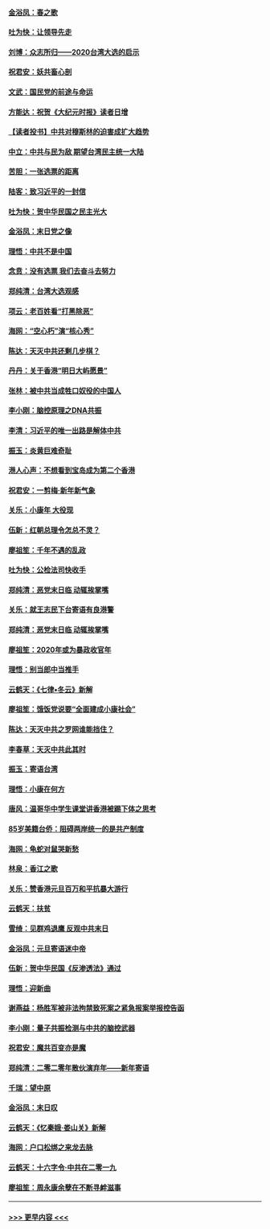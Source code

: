 #### [金浴凤：春之歌](../pages/nsc993/n11797687.md?t=01161831) 
#### [吐为快：让领导先走](../pages/nsc993/n11797512.md?t=01161831) 
#### [刘博：众志所归——2020台湾大选的启示](../pages/nsc993/n11796878.md?t=01161831) 
#### [祝君安：妖共畜心剖](../pages/nsc993/n11794273.md?t=01161831) 
#### [文武：国民党的前途与命运](../pages/nsc993/n11794198.md?t=01161831) 
#### [方能达：祝贺《大纪元时报》读者日增](../pages/nsc993/n11793807.md?t=01161831) 
#### [【读者投书】中共对穆斯林的迫害成扩大趋势](../pages/nsc993/n11791371.md?t=01161831) 
#### [中立：中共与民为敌 期望台湾民主统一大陆](../pages/nsc993/n11790392.md?t=01161831) 
#### [苦胆：一张选票的距离](../pages/nsc993/n11788914.md?t=01161831) 
#### [陆客：致习近平的一封信](../pages/nsc993/n11788867.md?t=01161831) 
#### [吐为快：贺中华民国之民主光大](../pages/nsc993/n11788618.md?t=01161831) 
#### [金浴凤：末日党之像](../pages/nsc993/n11787475.md?t=01161831) 
#### [理悟：中共不是中国](../pages/nsc993/n11787463.md?t=01161831) 
#### [念贲：没有选票  我们去奋斗去努力](../pages/nsc993/n11787398.md?t=01161831) 
#### [郑纯清：台湾大选观感](../pages/nsc993/n11786210.md?t=01161831) 
#### [项云：老百姓看“打黑除恶”](../pages/nsc993/n11785398.md?t=01161831) 
#### [海网：“空心朽”演“核心秀”](../pages/nsc993/n11783874.md?t=01161831) 
#### [陈达：天灭中共还剩几步棋？](../pages/nsc993/n11783719.md?t=01161831) 
#### [丹丹：关于香港“明日大屿愿景”](../pages/nsc993/n11783273.md?t=01161831) 
#### [张林：被中共当成牲口奴役的中国人](../pages/nsc993/n11782397.md?t=01161831) 
#### [李小刚：脑控原理之DNA共振](../pages/nsc993/n11780962.md?t=01161831) 
#### [李清：习近平的唯一出路是解体中共](../pages/nsc993/n11780866.md?t=01161831) 
#### [振玉：炎黄巨难奇耻](../pages/nsc993/n11779632.md?t=01161831) 
#### [港人心声：不想看到宝岛成为第二个香港](../pages/nsc993/n11778817.md?t=01161831) 
#### [祝君安：一剪梅‧新年新气象](../pages/nsc993/n11776340.md?t=01161831) 
#### [关乐：小康年 大役现](../pages/nsc993/n11774213.md?t=01161831) 
#### [伍新：红朝总理令怎总不灵？](../pages/nsc993/n11770813.md?t=01161831) 
#### [廖祖笙：千年不遇的乱政](../pages/nsc993/n11770373.md?t=01161831) 
#### [吐为快：公检法司快收手](../pages/nsc993/n11770359.md?t=01161831) 
#### [郑纯清：恶党末日临 动辄挨掌嘴](../pages/nsc993/n11769912.md?t=01161831) 
#### [关乐：就王志民下台寄语有良港警](../pages/nsc993/n11769903.md?t=01161831) 
#### [郑纯清：恶党末日临 动辄挨掌嘴](../pages/nsc993/n11769356.md?t=01161831) 
#### [廖祖笙：2020年或为暴政收官年](../pages/nsc993/n11768216.md?t=01161831) 
#### [理悟：别当郎中当推手](../pages/nsc993/n11768243.md?t=01161831) 
#### [云鹤天：《七律▪冬云》新解](../pages/nsc993/n11768204.md?t=01161831) 
#### [廖祖笙：饿饭党说要“全面建成小康社会”](../pages/nsc993/n11767482.md?t=01161831) 
#### [陈达：天灭中共之罗网谁能挡住？](../pages/nsc993/n11767465.md?t=01161831) 
#### [李春草：天灭中共此其时](../pages/nsc993/n11767452.md?t=01161831) 
#### [振玉：寄语台湾](../pages/nsc993/n11767432.md?t=01161831) 
#### [理悟：小康在何方](../pages/nsc993/n11767394.md?t=01161831) 
#### [唐风：温哥华中学生课堂讲香港被踢下体之思考](../pages/nsc993/n11766848.md?t=01161831) 
#### [85岁美籍台侨：阻碍两岸统一的是共产制度](../pages/nsc993/n11765043.md?t=01161831) 
#### [海网：龟蛇对鼠哭新愁](../pages/nsc993/n11764895.md?t=01161831) 
#### [林泉：香江之歌](../pages/nsc993/n11764415.md?t=01161831) 
#### [关乐：赞香港元旦百万和平抗暴大游行](../pages/nsc993/n11764382.md?t=01161831) 
#### [云鹤天：扶贫](../pages/nsc993/n11764245.md?t=01161831) 
#### [雪绮：见群鸡退鹰  反观中共末日](../pages/nsc993/n11762112.md?t=01161831) 
#### [金浴凤：元旦寄语迷中帝](../pages/nsc993/n11761788.md?t=01161831) 
#### [伍新：贺中华民国《反渗透法》通过](../pages/nsc993/n11761994.md?t=01161831) 
#### [理悟：迎新曲](../pages/nsc993/n11761152.md?t=01161831) 
#### [谢燕益：杨胜军被非法拘禁致死案之紧急报案举报控告函](../pages/nsc993/n11756134.md?t=01161831) 
#### [李小刚：量子共振检测与中共的脑控武器](../pages/nsc993/n11754518.md?t=01161831) 
#### [祝君安：魔共百变亦是魔](../pages/nsc993/n11754469.md?t=01161831) 
#### [郑纯清：二零二零年散伙演弃年——新年寄语](../pages/nsc993/n11754195.md?t=01161831) 
#### [千瑞：望中原](../pages/nsc993/n11754159.md?t=01161831) 
#### [金浴凤：末日叹](../pages/nsc993/n11752359.md?t=01161831) 
#### [云鹤天：《忆秦娥‧娄山关》新解](../pages/nsc993/n11752348.md?t=01161831) 
#### [海网：户口松绑之来龙去脉](../pages/nsc993/n11752328.md?t=01161831) 
#### [云鹤天：十六字令‧中共在二零一九](../pages/nsc993/n11752305.md?t=01161831) 
#### [廖祖笙：周永康余孽在不断寻衅滋事](../pages/nsc993/n11751013.md?t=01161831) 

----
#### [ >>> 更早内容 <<< ](../indexes/nsc993-earlier.md)
